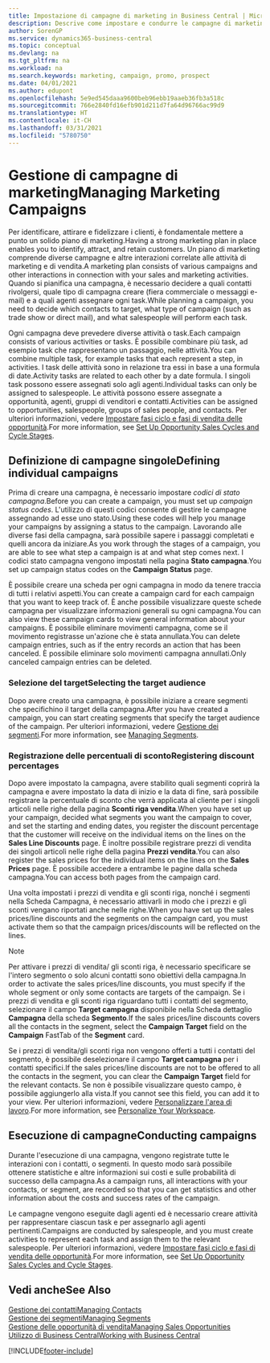 ```yaml
---
title: Impostazione di campagne di marketing in Business Central | Microsoft Docs
description: Descrive come impostare e condurre le campagne di marketing in Business Central per identificare e coinvolgere prospect e fidelizzare i clienti.
author: SorenGP
ms.service: dynamics365-business-central
ms.topic: conceptual
ms.devlang: na
ms.tgt_pltfrm: na
ms.workload: na
ms.search.keywords: marketing, campaign, promo, prospect
ms.date: 04/01/2021
ms.author: edupont
ms.openlocfilehash: 5e9ed545daaa9600beb96ebb19aaeb36fb3a518c
ms.sourcegitcommit: 766e2840fd16efb901d211d7fa64d96766ac99d9
ms.translationtype: HT
ms.contentlocale: it-CH
ms.lasthandoff: 03/31/2021
ms.locfileid: "5780750"
---
```

# <a name="managing-marketing-campaigns"></a><span data-ttu-id="0b6b3-103">Gestione di campagne di marketing</span><span class="sxs-lookup"><span data-stu-id="0b6b3-103">Managing Marketing Campaigns</span></span>
<span data-ttu-id="0b6b3-104">Per identificare, attirare e fidelizzare i clienti, è fondamentale mettere a punto un solido piano di marketing.</span><span class="sxs-lookup"><span data-stu-id="0b6b3-104">Having a strong marketing plan in place enables you to identify, attract, and retain customers.</span></span> <span data-ttu-id="0b6b3-105">Un piano di marketing comprende diverse campagne e altre interazioni correlate alle attività di marketing e di vendita.</span><span class="sxs-lookup"><span data-stu-id="0b6b3-105">A marketing plan consists of various campaigns and other interactions in connection with your sales and marketing activities.</span></span> <span data-ttu-id="0b6b3-106">Quando si pianifica una campagna, è necessario decidere a quali contatti rivolgersi, quale tipo di campagna creare (fiera commerciale o messaggi e-mail) e a quali agenti assegnare ogni task.</span><span class="sxs-lookup"><span data-stu-id="0b6b3-106">While planning a campaign, you need to decide which contacts to target, what type of campaign (such as trade show or direct mail), and what salespeople will perform each task.</span></span>

<span data-ttu-id="0b6b3-107">Ogni campagna deve prevedere diverse attività o task.</span><span class="sxs-lookup"><span data-stu-id="0b6b3-107">Each campaign consists of various activities or tasks.</span></span> <span data-ttu-id="0b6b3-108">È possibile combinare più task, ad esempio task che rappresentano un passaggio, nelle attività.</span><span class="sxs-lookup"><span data-stu-id="0b6b3-108">You can combine multiple task, for example tasks that each represent a step, in activities.</span></span> <span data-ttu-id="0b6b3-109">I task delle attività sono in relazione tra essi in base a una formula di date.</span><span class="sxs-lookup"><span data-stu-id="0b6b3-109">Activity tasks are related to each other by a date formula.</span></span> <span data-ttu-id="0b6b3-110">I singoli task possono essere assegnati solo agli agenti.</span><span class="sxs-lookup"><span data-stu-id="0b6b3-110">Individual tasks can only be assigned to salespeople.</span></span> <span data-ttu-id="0b6b3-111">Le attività possono essere assegnate a opportunità, agenti, gruppi di venditori e contatti.</span><span class="sxs-lookup"><span data-stu-id="0b6b3-111">Activities can be assigned to opportunities, salespeople, groups of sales people, and contacts.</span></span> <span data-ttu-id="0b6b3-112">Per ulteriori informazioni, vedere [Impostare fasi ciclo e fasi di vendita delle opportunità](marketing-how-setup-opportunity-sales-cycles-stages.md).</span><span class="sxs-lookup"><span data-stu-id="0b6b3-112">For more information, see [Set Up Opportunity Sales Cycles and Cycle Stages](marketing-how-setup-opportunity-sales-cycles-stages.md).</span></span>

## <a name="defining-individual-campaigns"></a><span data-ttu-id="0b6b3-113">Definizione di campagne singole</span><span class="sxs-lookup"><span data-stu-id="0b6b3-113">Defining individual campaigns</span></span>
<span data-ttu-id="0b6b3-114">Prima di creare una campagna, è necessario impostare *codici di stato campagna*.</span><span class="sxs-lookup"><span data-stu-id="0b6b3-114">Before you can create a campaign, you must set up *campaign status codes*.</span></span> <span data-ttu-id="0b6b3-115">L'utilizzo di questi codici consente di gestire le campagne assegnando ad esse uno stato.</span><span class="sxs-lookup"><span data-stu-id="0b6b3-115">Using these codes will help you manage your campaigns by assigning a status to the campaign.</span></span> <span data-ttu-id="0b6b3-116">Lavorando alle diverse fasi della campagna, sarà possibile sapere i passaggi completati e quelli ancora da iniziare.</span><span class="sxs-lookup"><span data-stu-id="0b6b3-116">As you work through the stages of a campaign, you are able to see what step a campaign is at and what step comes next.</span></span> <span data-ttu-id="0b6b3-117">I codici stato campagna vengono impostati nella pagina **Stato campagna**.</span><span class="sxs-lookup"><span data-stu-id="0b6b3-117">You set up campaign status codes on the **Campaign Status** page.</span></span>

<span data-ttu-id="0b6b3-118">È possibile creare una scheda per ogni campagna in modo da tenere traccia di tutti i relativi aspetti.</span><span class="sxs-lookup"><span data-stu-id="0b6b3-118">You can create a campaign card for each campaign that you want to keep track of.</span></span> <span data-ttu-id="0b6b3-119">È anche possibile visualizzare queste schede campagna per visualizzare informazioni generali su ogni campagna.</span><span class="sxs-lookup"><span data-stu-id="0b6b3-119">You can also view these campaign cards to view general information about your campaigns.</span></span>
<span data-ttu-id="0b6b3-120">È possibile eliminare movimenti campagna, come se il movimento registrasse un'azione che è stata annullata.</span><span class="sxs-lookup"><span data-stu-id="0b6b3-120">You can delete campaign entries, such as if the entry records an action that has been canceled.</span></span> <span data-ttu-id="0b6b3-121">È possibile eliminare solo movimenti campagna annullati.</span><span class="sxs-lookup"><span data-stu-id="0b6b3-121">Only canceled campaign entries can be deleted.</span></span>

### <a name="selecting-the-target-audience"></a><span data-ttu-id="0b6b3-122">Selezione del target</span><span class="sxs-lookup"><span data-stu-id="0b6b3-122">Selecting the target audience</span></span>
<span data-ttu-id="0b6b3-123">Dopo avere creato una campagna, è possibile iniziare a creare segmenti che specifichino il target della campagna.</span><span class="sxs-lookup"><span data-stu-id="0b6b3-123">After you have created a campaign, you can start creating segments that specify the target audience of the campaign.</span></span> <span data-ttu-id="0b6b3-124">Per ulteriori informazioni, vedere [Gestione dei segmenti](marketing-segments.md).</span><span class="sxs-lookup"><span data-stu-id="0b6b3-124">For more information, see [Managing Segments](marketing-segments.md).</span></span>

### <a name="registering-discount-percentages"></a><span data-ttu-id="0b6b3-125">Registrazione delle percentuali di sconto</span><span class="sxs-lookup"><span data-stu-id="0b6b3-125">Registering discount percentages</span></span>
<span data-ttu-id="0b6b3-126">Dopo avere impostato la campagna, avere stabilito quali segmenti coprirà la campagna e avere impostato la data di inizio e la data di fine, sarà possibile registrare la percentuale di sconto che verrà applicata al cliente per i singoli articoli nelle righe della pagina **Sconti riga vendita**.</span><span class="sxs-lookup"><span data-stu-id="0b6b3-126">When you have set up your campaign, decided what segments you want the campaign to cover, and set the starting and ending dates, you register the discount percentage that the customer will receive on the individual items on the lines on the **Sales Line Discounts** page.</span></span> <span data-ttu-id="0b6b3-127">È inoltre possibile registrare prezzi di vendita dei singoli articoli nelle righe della pagina **Prezzi vendita**.</span><span class="sxs-lookup"><span data-stu-id="0b6b3-127">You can also register the sales prices for the individual items on the lines on the **Sales Prices** page.</span></span> <span data-ttu-id="0b6b3-128">È possibile accedere a entrambe le pagine dalla scheda campagna.</span><span class="sxs-lookup"><span data-stu-id="0b6b3-128">You can access both pages from the campaign card.</span></span>

 <span data-ttu-id="0b6b3-129">Una volta impostati i prezzi di vendita e gli sconti riga, nonché i segmenti nella Scheda Campagna, è necessario attivarli in modo che i prezzi e gli sconti vengano riportati anche nelle righe.</span><span class="sxs-lookup"><span data-stu-id="0b6b3-129">When you have set up the sales prices/line discounts and the segments on the campaign card, you must activate them so that the campaign prices/discounts will be reflected on the lines.</span></span>

> [!NOTE]  
>   <span data-ttu-id="0b6b3-130">Per attivare i prezzi di vendita/ gli sconti riga, è necessario specificare se l'intero segmento o solo alcuni contatti sono obiettivi della campagna.</span><span class="sxs-lookup"><span data-stu-id="0b6b3-130">In order to activate the sales prices/line discounts, you must specify if the whole segment or only some contacts are targets of the campaign.</span></span> <span data-ttu-id="0b6b3-131">Se i prezzi di vendita e gli sconti riga riguardano tutti i contatti del segmento, selezionare il campo **Target campagna** disponibile nella Scheda dettaglio **Campagna** della scheda **Segmento**.</span><span class="sxs-lookup"><span data-stu-id="0b6b3-131">If the sales prices/line discounts covers all the contacts in the segment, select the **Campaign Target** field on the **Campaign** FastTab of the **Segment** card.</span></span>

<span data-ttu-id="0b6b3-132">Se i prezzi di vendita/gli sconti riga non vengono offerti a tutti i contatti del segmento, è possibile deselezionare il campo **Target campagna** per i contatti specifici.</span><span class="sxs-lookup"><span data-stu-id="0b6b3-132">If the sales prices/line discounts are not to be offered to all the contacts in the segment, you can clear the **Campaign Target** field for the relevant contacts.</span></span> <span data-ttu-id="0b6b3-133">Se non è possibile visualizzare questo campo, è possibile aggiungerlo alla vista.</span><span class="sxs-lookup"><span data-stu-id="0b6b3-133">If you cannot see this field, you can add it to your view.</span></span> <span data-ttu-id="0b6b3-134">Per ulteriori informazioni, vedere [Personalizzare l'area di lavoro](ui-personalization-user.md).</span><span class="sxs-lookup"><span data-stu-id="0b6b3-134">For more information, see [Personalize Your Workspace](ui-personalization-user.md).</span></span>

## <a name="conducting-campaigns"></a><span data-ttu-id="0b6b3-135">Esecuzione di campagne</span><span class="sxs-lookup"><span data-stu-id="0b6b3-135">Conducting campaigns</span></span>
<span data-ttu-id="0b6b3-136">Durante l'esecuzione di una campagna, vengono registrate tutte le interazioni con i contatti, o segmenti. In questo modo sarà possibile ottenere statistiche e altre informazioni sui costi e sulle probabilità di successo della campagna.</span><span class="sxs-lookup"><span data-stu-id="0b6b3-136">As a campaign runs, all interactions with your contacts, or segment, are recorded so that you can get statistics and other information about the costs and success rates of the campaign.</span></span>

<span data-ttu-id="0b6b3-137">Le campagne vengono eseguite dagli agenti ed è necessario creare attività per rappresentare ciascun task e per assegnarlo agli agenti pertinenti.</span><span class="sxs-lookup"><span data-stu-id="0b6b3-137">Campaigns are conducted by salespeople, and you must create activities to represent each task and assign them to the relevant salespeople.</span></span> <span data-ttu-id="0b6b3-138">Per ulteriori informazioni, vedere [Impostare fasi ciclo e fasi di vendita delle opportunità](marketing-how-setup-opportunity-sales-cycles-stages.md).</span><span class="sxs-lookup"><span data-stu-id="0b6b3-138">For more information, see [Set Up Opportunity Sales Cycles and Cycle Stages](marketing-how-setup-opportunity-sales-cycles-stages.md).</span></span>

## <a name="see-also"></a><span data-ttu-id="0b6b3-139">Vedi anche</span><span class="sxs-lookup"><span data-stu-id="0b6b3-139">See Also</span></span>
[<span data-ttu-id="0b6b3-140">Gestione dei contatti</span><span class="sxs-lookup"><span data-stu-id="0b6b3-140">Managing Contacts</span></span>](marketing-contacts.md)  
[<span data-ttu-id="0b6b3-141">Gestione dei segmenti</span><span class="sxs-lookup"><span data-stu-id="0b6b3-141">Managing Segments</span></span>](marketing-segments.md)  
[<span data-ttu-id="0b6b3-142">Gestione delle opportunità di vendita</span><span class="sxs-lookup"><span data-stu-id="0b6b3-142">Managing Sales Opportunities</span></span>](marketing-manage-sales-opportunities.md)  
[<span data-ttu-id="0b6b3-143">Utilizzo di Business Central</span><span class="sxs-lookup"><span data-stu-id="0b6b3-143">Working with Business Central</span></span>](ui-work-product.md)  


[!INCLUDE[footer-include](includes/footer-banner.md)]